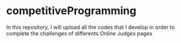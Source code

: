# competitiveProgramming
In this repository, I will upload all the codes that I develop in order to complete the challenges of differents Online Judges pages
